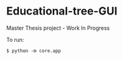 # Educational-tree-GUI

Master Thesis project - Work In Progress

To run:
```
$ python -m core.app
```

